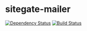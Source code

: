 # sitegate-mailer

[![Dependency Status](https://david-dm.org/sitegate/sitegate-mailer/status.svg?style=flat)](https://david-dm.org/sitegate/sitegate-mailer)
[![Build Status](http://img.shields.io/travis/sitegate/sitegate-mailer.svg?style=flat)](https://travis-ci.org/sitegate/sitegate-mailer)
